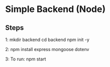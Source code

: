 # Simple Backend (Node)

## Steps

1:  mkdir backend
    cd backend
    npm init -y

2: npm install express mongoose dotenv

3: To run: npm start

